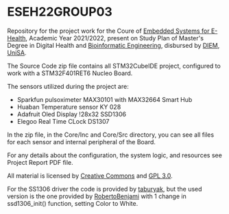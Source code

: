 # ESEH22GROUP03
Repository for the project work for the Coure of [Embedded Systems for E-Health](https://corsi.unisa.it/digital-health-and-bioinformatic-engineering/en/teaching/course-units?anno=2021&id=515158), Academic Year 2021/2022, present on Study Plan of Master's Degree in Digital Health and [Bioinformatic Engineering](https://corsi.unisa.it/digital-health-and-bioinformatic-engineering/en), disbursed by [DIEM](https://www.diem.unisa.it/en), [UniSA](https://web.unisa.it/en).

The Source Code zip file contains all STM32CubeIDE project, configured to work with a STM32F401RET6 Nucleo Board.

The sensors utilized during the project are:
- Sparkfun pulsoximeter MAX30101 with MAX32664 Smart Hub
- Huaban Temperature sensor KY 028
- Adafruit Oled Display !28x32 SSD1306
- Elegoo Real Time CLock DS1307

In the zip file, in the Core/Inc and Core/Src directory, you can see all files for each sensor and internal peripheral of the Board.

For any details about the configuration, the system logic, and resources see Project Report PDF file.

All material is licensed by [Creative Commons](https://creativecommons.org/licenses/by-nc-sa/4.0/legalcode) and [GPL 3.0](https://www.gnu.org/licenses/gpl-3.0.txt).

For the SS1306 driver the code is provided by [taburyak](https://github.com/taburyak/STM32_OLED_SSD1306_HAL_DMA), but the used version is the one provided by [RobertoBenjami](https://github.com/RobertoBenjami/stm32_ssd1306_i2c_dma_hal) with 1 change in ssd1306_init() function, setting Color to White. 
